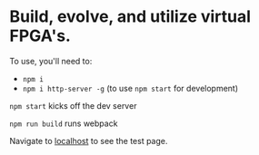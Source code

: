 # Build, evolve, and utilize virtual FPGA's.

To use, you'll need to:

* `npm i`
* `npm i http-server -g` (to use `npm start` for development)

`npm start` kicks off the dev server

`npm run build` runs webpack

Navigate to [localhost](http://localhost:9000/src/) to see the test page.
